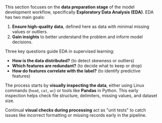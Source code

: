 This section focuses on the **data preparation stage** of the model development workflow, specifically **Exploratory Data Analysis (EDA)**. EDA has two main goals:

1. **Ensure high-quality data**, defined here as data with minimal missing values or outliers.
2. **Gain insights** to better understand the problem and inform model decisions.

Three key questions guide EDA in supervised learning:

* **How is the data distributed?** (to detect skewness or outliers)
* **Which features are redundant?** (to decide what to keep or drop)
* **How do features correlate with the label?** (to identify predictive features)

The process starts by **visually inspecting the data**, either using Linux commands (`head`, `cat`, `wc`) or tools like **Pandas** in Python. This early inspection helps check file structure, delimiters, missing values, and dataset size.

Continual **visual checks during processing** act as "unit tests" to catch issues like incorrect formatting or missing records early in the pipeline.
